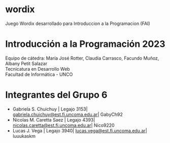 # wordix

Juego Wordix desarrollado para Introduccion a la Programacion (FAI)

# Introducción a la Programación 2023

Equipo de cátedra: María José Rotter, Claudia Carrasco, Facundo Muñoz, Albany Petit Salazar  
Tecnicatura en Desarrollo Web  
Facultad de Informática - UNCO

# Integrantes del Grupo 6

- Gabriela S. Chuichuy | Legajo 3153| gabriela.chuichuy@est.fi.uncoma.edu.ar| GabyCh92
- Nicolas M. Caretta Saez | Legajo 4393| nicolas.caretta@est.fi.uncoma.edu.ar| Nico9220
- Lucas J. Vega | Legajo 3940| lucas.vega@est.fi.uncoma.edu.ar| luuukaskm
